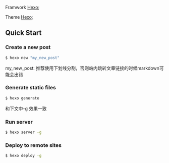 Framwork [Hexo](https://hexo.io/);

Theme [Hexo](https://theme-next.js.org/);

## Quick Start

### Create a new post

``` bash
$ hexo new "my_new_post"
```

my_new_post: 推荐使用下划线分割，否则站内跳转文章链接的时候markdown可能会出错

### Generate static files

``` bash
$ hexo generate
```
和下文中-g 效果一致

### Run server

``` bash
$ hexo server -g
```

### Deploy to remote sites

``` bash
$ hexo deploy -g
```
